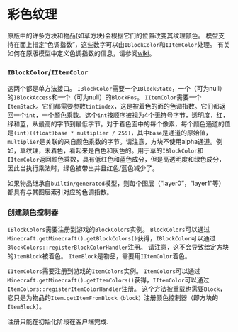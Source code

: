 彩色纹理
=================

原版中的许多方块和物品(如草方块)会根据它们的位置改变其纹理颜色。 模型支持在面上指定“色调指数”，这些数字可以由`IBlockColor`和`IItemColor`处理。 有关如何在原版模型中定义色调指数的信息，请参阅[wiki][]。

### `IBlockColor`/`IItemColor`

这两个都是单方法接口。 `IBlockColor`需要一个`IBlockState`，一个（可为null）的`IBlockAccess`和一个（可为null）的`BlockPos`。 `IItemColor`需要一个`ItemStack`。它们都需要参数`tintindex`，这是被着色的面的色调指数。它们都返回一个`int`，一个颜色乘数。这个`int`按顺序被视为4个无符号字节，透明度，红，绿和蓝，从最高的字节到最低字节。对于着色面中的每个像素，每个颜色通道的值是`(int)((float)base * multiplier / 255)`，其中`base`是通道的原始值，`multiplier`是关联的来自颜色乘数的字节。请注意，方块不使用alpha通道。例如，草纹理，未着色，看起来是白色和灰色的。用于草的`IBlockColor`和`IItemColor`返回颜色乘数，具有低红色和蓝色成分，但是高透明度和绿色成分，因此当执行乘法时，绿色被带出并且红色/蓝色减少了。

如果物品继承自`builtin/generated`模型，则每个图层（“layer0”，“layer1”等）都具有与其图层索引对应的色调指数。

### 创建颜色控制器

`IBlockColors`需要注册到游戏的`BlockColors`实例。 `BlockColors`可以通过`Minecraft.getMinecraft().getBlockColors()`获得，`IBlockColor`可以通过`BlockColors::registerBlockColorHandler`注册。 请注意，这不会导致给定方块的`ItemBlock`被着色。 `ItemBlock`是物品，需要用`IItemColor`着色。

`IItemColors`需要注册到游戏的`ItemColors`实例。 `ItemColors`可以通过`Minecraft.getMinecraft().getItemColors()`获得，`IItemColor`可以通过`ItemColors::registerItemColorHandler`注册。 这个方法被重载也需要`Block`，它只是为物品的`Item.getItemFromBlock（block）`注册颜色控制器（即方块的`ItemBlock`）。

注册只能在初始化阶段在客户端完成.

[wiki]: https://minecraft.gamepedia.com/Model#Block_models
